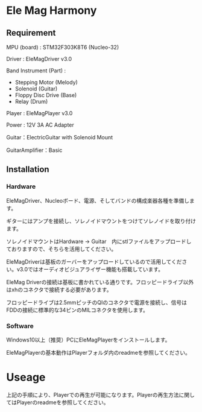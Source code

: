 # Ele Mag Harmony

## Requirement

MPU (board) : STM32F303K8T6 (Nucleo-32)

Driver : EleMagDriver v3.0

Band Instrument (Part) : 
 - Stepping Motor (Melody) 
 - Solenoid (Guitar)
 - Floppy Disc Drive (Base)
 - Relay (Drum)

Player : EleMagPlayer v3.0

Power : 12V 3A AC Adapter

Guitar：ElectricGuitar with Solenoid Mount

GuitarAmplifier：Basic

## Installation

### Hardware

EleMagDriver、Nucleoボード、電源、そしてバンドの構成楽器各種を準備します。

ギターにはアンプを接続し、ソレノイドマウントをつけてソレノイドを取り付けます。

ソレノイドマウントはHardware -> Guitar　内にstlファイルをアップロードしておりますので、そちらを活用してください。

EleMagDriverは基板のガーバーをアップロードしているので活用してください。v3.0ではオーディオビジュアライザー機能も搭載しています。

EleMag Driverの接続は基板に書かれている通りです。フロッピードライブ以外はxhのコネクタで接続する必要があります。

フロッピードライブは2.5mmピッチのQIのコネクタで電源を接続し、信号はFDDの接続に標準的な34ピンのMILコネクタを使用します。

### Software

Windows10以上（推奨）PCにEleMagPlayerをインストールします。

EleMagPlayerの基本動作はPlayerフォルダ内のreadmeを参照してください。

# Useage

上記の手順により、Playerでの再生が可能になります。Playerの再生方法に関してはPlayerのreadmeを参照してください。